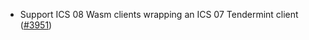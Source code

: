 - Support ICS 08 Wasm clients wrapping an ICS 07 Tendermint client
  ([\#3951](https://github.com/informalsystems/hermes/issues/3951))